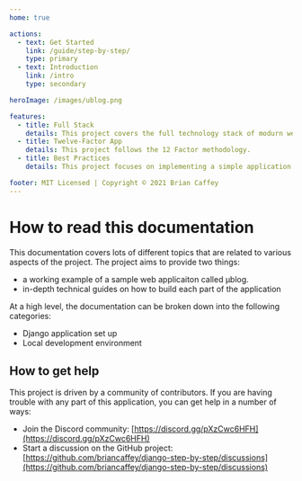```yaml
---
home: true

actions:
  - text: Get Started
    link: /guide/step-by-step/
    type: primary
  - text: Introduction
    link: /intro
    type: secondary

heroImage: /images/ublog.png

features:
  - title: Full Stack
    details: This project covers the full technology stack of modurn web applications, from frontend to backend to CI/CD and Infrastructure as Code.
  - title: Twelve-Factor App
    details: This project follows the 12 Factor methodology.
  - title: Best Practices
    details: This project focuses on implementing a simple application with all of the best practices you would see in a healthy, production-ready application.

footer: MIT Licensed | Copyright © 2021 Brian Caffey
---
```


# How to read this documentation

This documentation covers lots of different topics that are related to various aspects of the project. The project aims to provide two things:

- a working example of a sample web applicaiton called μblog.
- in-depth technical guides on how to build each part of the application

At a high level, the documentation can be broken down into the following categories:

- Django application set up
- Local development environment

## How to get help

This project is driven by a community of contributors. If you are having trouble with any part of this application, you can get help in a number of ways:

- Join the Discord community: [https://discord.gg/pXzCwc6HFH](https://discord.gg/pXzCwc6HFH)
- Start a discussion on the GitHub project: [https://github.com/briancaffey/django-step-by-step/discussions](https://github.com/briancaffey/django-step-by-step/discussions)
